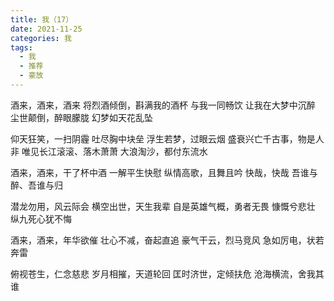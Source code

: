 ```yaml
---
title: 我（17）
date: 2021-11-25
categories: 我
tags:
  - 我
  - 推荐
  - 豪放
---
```


酒来，酒来，酒来
将烈酒倾倒，斟满我的酒杯<!--more-->
与我一同畅饮
让我在大梦中沉醉
尘世颠倒，醉眼朦胧
幻梦如天花乱坠

仰天狂笑，一扫阴霾
吐尽胸中块垒
浮生若梦，过眼云烟
盛衰兴亡千古事，物是人非
唯见长江滚滚、落木萧萧
大浪淘沙，都付东流水

酒来，酒来，干了杯中酒
一解平生快慰
纵情高歌，且舞且吟
快哉，快哉
吾谁与醉、吾谁与归

潜龙勿用，风云际会
横空出世，天生我辈
自是英雄气概，勇者无畏
慷慨兮悲壮
纵九死心犹不悔

酒来，酒来，年华欲催
壮心不减，奋起直追
豪气干云，烈马竞风
急如厉电，状若奔雷

俯视苍生，仁念慈悲
岁月相摧，天道轮回
匡时济世，定倾扶危
沧海横流，舍我其谁
